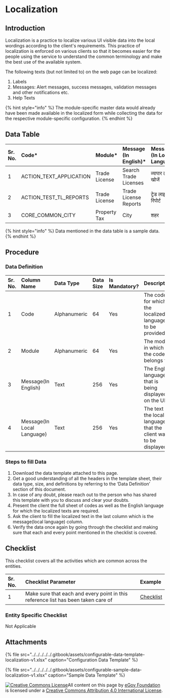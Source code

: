 # Localization

## Introduction

Localization is a practice to localize various UI visible data into the local wordings according to the client's requirements. This practice of localization is enforced on various clients so that it becomes easier for the people using the service to understand the common terminology and make the best use of the available system.

The following texts \(but not limited to\) on the web page can be localized:

1. Labels
2. Messages: Alert messages, success messages, validation messages and other notifications etc.
3. Help Texts

{% hint style="info" %}
The module-specific master data would already have been made available in the localized form while collecting the data for the respective module-specific configuration.
{% endhint %}

## Data Table

| Sr. No. | Code\* | Module\* | Message \(In English\)\* | Message \(In Local Language\)\* |
| :--- | :--- | :--- | :--- | :--- |
| 1 | ACTION\_TEXT\_APPLICATION | Trade License | Search Trade Licenses | व्यापार लाइसेंस खोजें |
| 2 | ACTION\_TEST\_TL\_REPORTS | Trade License | Trade License Reports | ट्रेड लाइसेंस रिपोर्ट |
| 3 | CORE\_COMMON\_CITY | Property Tax | City | शहर |

{% hint style="info" %}
Data mentioned in the data table is a sample data.
{% endhint %}

## Procedure

### Data Definition

| Sr. No. | Column Name | Data Type | Data Size | Is Mandatory? | Description |
| :--- | :--- | :--- | :--- | :--- | :--- |
| 1 | Code | Alphanumeric | 64 | Yes | The code for which the localized language is to be provided |
| 2 | Module | Alphanumeric | 64 | Yes | The module in which the code belongs to |
| 3 | Message\(In English\) | Text | 256 | Yes | The English language that is being displayed on the UI |
| 4 | Message\(In Local Language\) | Text | 256 | Yes | The text in the local language that the client wants to be displayed |

### Steps to fill Data

1. Download the data template attached to this page.
2. Get a good understanding of all the headers in the template sheet, their data type, size, and definitions by referring to the ‘Data Definition’ section of this document.
3. In case of any doubt, please reach out to the person who has shared this template with you to discuss and clear your doubts.
4. Present the client the full sheet of codes as well as the English language for which the localized texts are required.
5. Ask the client to fill the localized text in the last column which is the message\(local language\) column.
6. Verify the data once again by going through the checklist and making sure that each and every point mentioned in the checklist is covered.

## Checklist

This checklist covers all the activities which are common across the entities.

| Sr. No. | Checklist Parameter | Example |
| :--- | :--- | :--- |
| 1 | Make sure that each and every point in this reference list has been taken care of | [Checklist](../../module-setup/common-config/checklist.md) |

### Entity Specific Checklist

Not Applicable

## Attachments

{% file src="../../../../../.gitbook/assets/configurable-data-template-localization-v1.xlsx" caption="Configuration Data Template" %}

{% file src="../../../../../.gitbook/assets/configurable-sample-data-localization-v1.xlsx" caption="Sample Data Template" %}

[![Creative Commons License](https://i.creativecommons.org/l/by/4.0/80x15.png)​](http://creativecommons.org/licenses/by/4.0/)All content on this page by [eGov Foundation](https://egov.org.in/) is licensed under a [Creative Commons Attribution 4.0 International License](http://creativecommons.org/licenses/by/4.0/).

